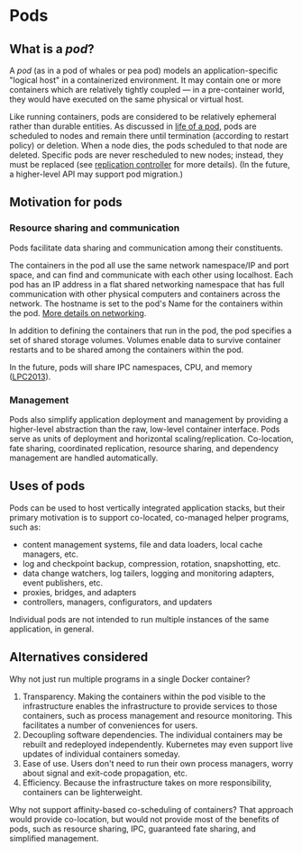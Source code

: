 # Pods

## What is a _pod_?

A _pod_ (as in a pod of whales or pea pod) models an application-specific "logical host" in a containerized environment. It may contain one or more containers which are relatively tightly coupled — in a pre-container world, they would have executed on the same physical or virtual host.

Like running containers, pods are considered to be relatively ephemeral rather than durable entities. As discussed in [life of a pod](pod-states.md), pods are scheduled to nodes and remain there until termination (according to restart policy) or deletion. When a node dies, the pods scheduled to that node are deleted. Specific pods are never rescheduled to new nodes; instead, they must be replaced (see [replication controller](replication-controller.md) for more details). (In the future, a higher-level API may support pod migration.)

## Motivation for pods

### Resource sharing and communication

Pods facilitate data sharing and communication among their constituents.

The containers in the pod all use the same network namespace/IP and port space, and can find and communicate with each other using localhost. Each pod has an IP address in a flat shared networking namespace that has full communication with other physical computers and containers across the network. The hostname is set to the pod's Name for the containers within the pod. [More details on networking](networking.md).

In addition to defining the containers that run in the pod, the pod specifies a set of shared storage volumes. Volumes enable data to survive container restarts and to be shared among the containers within the pod.

In the future, pods will share IPC namespaces, CPU, and memory ([LPC2013](http://www.linuxplumbersconf.org/2013/ocw//system/presentations/1239/original/lmctfy%20(1).pdf)).

### Management

Pods also simplify application deployment and management by providing a higher-level abstraction than the raw, low-level container interface. Pods serve as units of deployment and horizontal scaling/replication. Co-location, fate sharing, coordinated replication, resource sharing, and dependency management are handled automatically.

## Uses of pods

Pods can be used to host vertically integrated application stacks, but their primary motivation is to support co-located, co-managed helper programs, such as:
- content management systems, file and data loaders, local cache managers, etc.
- log and checkpoint backup, compression, rotation, snapshotting, etc.
- data change watchers, log tailers, logging and monitoring adapters, event publishers, etc.
- proxies, bridges, and adapters
- controllers, managers, configurators, and updaters

Individual pods are not intended to run multiple instances of the same application, in general.

## Alternatives considered

Why not just run multiple programs in a single Docker container?

1. Transparency. Making the containers within the pod visible to the infrastructure enables the infrastructure to provide services to those containers, such as process management and resource monitoring. This facilitates a number of conveniences for users.
2. Decoupling software dependencies. The individual containers may be rebuilt and redeployed independently. Kubernetes may even support live updates of individual containers someday.
3. Ease of use. Users don't need to run their own process managers, worry about signal and exit-code propagation, etc.
4. Efficiency. Because the infrastructure takes on more responsibility, containers can be lighterweight.

Why not support affinity-based co-scheduling of containers? That approach would provide co-location, but would not provide most of the benefits of pods, such as resource sharing, IPC, guaranteed fate sharing, and simplified management.
